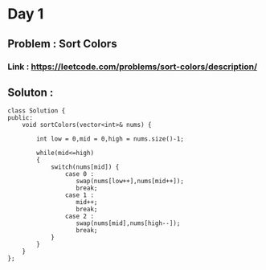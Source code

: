 
# Day 1

## Problem : Sort Colors

### Link : https://leetcode.com/problems/sort-colors/description/

## Soluton : 

```
class Solution {
public:
    void sortColors(vector<int>& nums) {
        
        int low = 0,mid = 0,high = nums.size()-1;

        while(mid<=high)
        {
            switch(nums[mid]) {
                case 0 :
                   swap(nums[low++],nums[mid++]);
                   break;
                case 1 :
                   mid++;
                   break;
                case 2 :
                   swap(nums[mid],nums[high--]);
                   break;
            }
        }
    }
};
```


